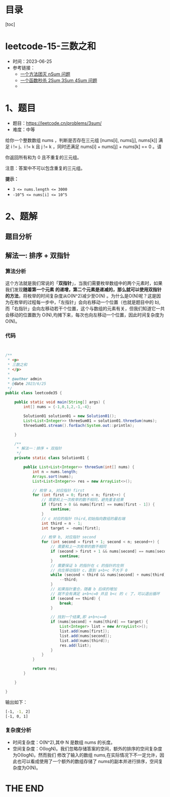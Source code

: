 # 目录

[toc]

# leetcode-15-三数之和

- 时间：2023-06-25
- 参考链接：
  - [一个方法团灭 nSum 问题](https://labuladong.gitee.io/algo/di-ling-zh-bfe1b/yi-ge-fang-894da/)
  - [一个函数秒杀 2Sum 3Sum 4Sum 问题](https://mp.weixin.qq.com/s/fSyJVvggxHq28a0SdmZm6Q)
  - 




# 1、题目

- 题目：https://leetcode.cn/problems/3sum/
- 难度：中等

给你一个整数数组 nums ，判断是否存在三元组 [nums[i], nums[j], nums[k]] 满足 i != j、i != k 且 j != k ，同时还满足 nums[i] + nums[j] + nums[k] == 0 。请

你返回所有和为 0 且不重复的三元组。

注意：答案中不可以包含重复的三元组。



**提示：**

+ `3 <= nums.length <= 3000`
+ `-10^5 <= nums[i] <= 10^5`





# 2、题解

## 题目分析



## 解法一: 排序 + 双指针

### 算法分析

这个方法就是我们常说的「**双指针**」，当我们需要枚举数组中的两个元素时，如果我们发现**随着第一个元素**
**的递增，第二个元素是递减的，那么就可以使用双指针的方法**，将枚举的时间复杂度从O(N^2)减少至O(N)
。为什么是O(N)呢？这是因为在枚举的过程每一步中，「左指针」会向右移动一个位置（也就是题目中的
b),而「右指针」会向左移动若干个位置，这个与数组的元素有关，但我们知道它一共会移动的位置数为
O(N),均摊下来，每次也向左移动一个位置，因此时间复杂度为O(N)。



### 代码

```java


/**
 * <p>
 * 三数之和
 * </p>
 *
 * @author admin
 * @date 2023/6/25
 */
public class leetcode35 {

    public static void main(String[] args) {
        int[] nums = {-1,0,1,2,-1,-4};

        Solution01 solution01 = new Solution01();
        List<List<Integer>> threeSum01 = solution01.threeSum(nums);
        threeSum01.stream().forEach(System.out::println);

    }

    /**
     * 解法一：排序 + 双指针
     */
    private static class Solution01 {

        public List<List<Integer>> threeSum(int[] nums) {
            int n = nums.length;
            Arrays.sort(nums);
            List<List<Integer>> res = new ArrayList<>();

            // 枚举 a, 对应指针 first
            for (int first = 0; first < n; first++) {
                // 需要和上一次枚举的数不相同，避免重复结果
                if (first > 0 && nums[first] == nums[first - 1]) {
                    continue;
                }
                // c 对应的指针 third,初始指向数组的最右端
                int third = n - 1;
                int target = -nums[first];

                // 枚举 b, 对应指针 second
                for (int second = first + 1; second < n; second++) {
                    // 需要和上一次枚举的数不相同
                    if (second > first + 1 && nums[second] == nums[second - 1]) {
                        continue;
                    }
                    // 需要保证 b 的指针在 c 的指针的左侧
                    // 向左移动指针 c，直到 a+b+c 不大于 0
                    while (second < third && nums[second] + nums[third] > target) {
                        --third;
                    }
                    // 如果指针重合，随着 b 后续的增加
                    // 就不会有满足 a+b+c=0 并且 b<c 的 c 了，可以退出循环
                    if (second == third) {
                        break;
                    }

                    // 找到一个结果,即 a+b+c==0
                    if (nums[second] + nums[third] == target) {
                        List<Integer> list = new ArrayList<>();
                        list.add(nums[first]);
                        list.add(nums[second]);
                        list.add(nums[third]);
                        res.add(list);
                    }
                }
            }

            return res;
        }

    }

}

```

输出如下：

```sh
[-1, -1, 2]
[-1, 0, 1]
```



### 复杂度分析

- 时间复杂度：O(N^2),其中 N 是数组 nums 的长度。
- 空间复杂度：O(IogN)。我们忽略存储答案的空间，额外的排序的空间复杂度为O(IogN)。然而我们
  修改了输入的数组 nums,在实际情况下不一定允许，因此也可以看成使用了一个额外的数组存储了
  nums的副本并进行排序，空间复杂度为O(N)。









# THE END